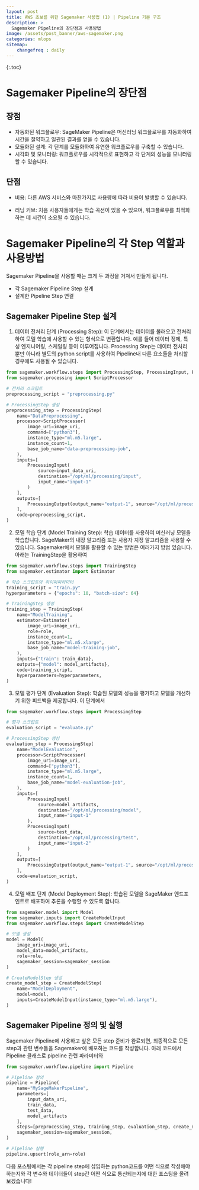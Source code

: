 ```yaml
---
layout: post
title: AWS 초보를 위한 Sagemaker 사용법 (1) | Pipeline 기본 구조
description: >
  Sagemaker Pipeline의 장단점과 사용방법
image: /assets/post_banner/aws-sagemaker.png
categories: mlops
sitemap:
    changefreq : daily
---
```


{:.toc}

# Sagemaker Pipeline의 장단점

## 장점

- 자동화된 워크플로우: SageMaker Pipeline은 머신러닝 워크플로우를 자동화하여 시간을 절약하고 일관된 결과를 얻을 수 있습니다.
- 모듈화된 설계: 각 단계를 모듈화하여 유연한 워크플로우를 구축할 수 있습니다.
- 시각화 및 모니터링: 워크플로우를 시각적으로 표현하고 각 단계의 성능을 모니터링할 수 있습니다.

## 단점
- 비용: 다른 AWS 서비스와 마찬가지로 사용량에 따라 비용이 발생할 수 있습니다.

- 러닝 커브: 처음 사용자들에게는 학습 곡선이 있을 수 있으며, 워크플로우를 최적화하는 데 시간이 소요될 수 있습니다.

# Sagemaker Pipeline의 각 Step 역할과 사용방법

Sagemaker Pipeline을 사용할 때는 크게 두 과정을 거쳐서 만들게 됩니다.

- 각 Sagemaker Pipeline Step 설계
- 설계한 Pipeline Step 연결

## Sagemaker Pipeline Step 설계

1. 데이터 전처리 단계 (Processing Step):
이 단계에서는 데이터를 불러오고 전처리하여 모델 학습에 사용할 수 있는 형식으로 변환합니다. 예를 들어 데이터 정제, 특성 엔지니어링, 스케일링 등이 이루어집니다. Processing Step는 데이터 전처리 뿐만 아니라 별도의 python script를 사용하여 Pipeline내 다른 요소들을 처리할 경우에도 사용될 수 있습니다.

```python
from sagemaker.workflow.steps import ProcessingStep, ProcessingInput, ProcessingOutput
from sagemaker.processing import ScriptProcessor

# 전처리 스크립트
preprocessing_script = "preprocessing.py"

# ProcessingStep 생성
preprocessing_step = ProcessingStep(
    name="DataPreprocessing",
    processor=ScriptProcessor(
        image_uri=image_uri,
        command=["python3"],
        instance_type="ml.m5.large",
        instance_count=1,
        base_job_name="data-preprocessing-job",
    ),
    inputs=[
        ProcessingInput(
            source=input_data_uri,
            destination="/opt/ml/processing/input",
            input_name="input-1"
        )
    ],
    outputs=[
        ProcessingOutput(output_name="output-1", source="/opt/ml/processing/output")
    ],
    code=preprocessing_script,
)
```

2. 모델 학습 단계 (Model Training Step):
학습 데이터를 사용하여 머신러닝 모델을 학습합니다. SageMaker의 내장 알고리즘 또는 사용자 지정 알고리즘을 사용할 수 있습니다. Sagemaker에서 모델을 활용할 수 있는 방법은 여러가지 방법 있습니다. 아래는 TrainingStep을 활용하여 

```python
from sagemaker.workflow.steps import TrainingStep
from sagemaker.estimator import Estimator

# 학습 스크립트와 하이퍼파라미터
training_script = "train.py"
hyperparameters = {"epochs": 10, "batch-size": 64}

# TrainingStep 생성
training_step = TrainingStep(
    name="ModelTraining",
    estimator=Estimator(
        image_uri=image_uri,
        role=role,
        instance_count=1,
        instance_type="ml.m5.xlarge",
        base_job_name="model-training-job",
    ),
    inputs={"train": train_data},
    outputs={"model": model_artifacts},
    code=training_script,
    hyperparameters=hyperparameters,
)

```

3. 모델 평가 단계 (Evaluation Step):
학습된 모델의 성능을 평가하고 모델을 개선하기 위한 피드백을 제공합니다. 이 단계에서 

```python
from sagemaker.workflow.steps import ProcessingStep

# 평가 스크립트
evaluation_script = "evaluate.py"

# ProcessingStep 생성
evaluation_step = ProcessingStep(
    name="ModelEvaluation",
    processor=ScriptProcessor(
        image_uri=image_uri,
        command=["python3"],
        instance_type="ml.m5.large",
        instance_count=1,
        base_job_name="model-evaluation-job",
    ),
    inputs=[
        ProcessingInput(
            source=model_artifacts,
            destination="/opt/ml/processing/model",
            input_name="input-1"
        ),
        ProcessingInput(
            source=test_data,
            destination="/opt/ml/processing/test",
            input_name="input-2"
        )
    ],
    outputs=[
        ProcessingOutput(output_name="output-1", source="/opt/ml/processing/output")
    ],
    code=evaluation_script,
)

```

4. 모델 배포 단계 (Model Deployment Step):
학습된 모델을 SageMaker 엔드포인트로 배포하여 추론을 수행할 수 있도록 합니다.

```python
from sagemaker.model import Model
from sagemaker.inputs import CreateModelInput
from sagemaker.workflow.steps import CreateModelStep

# 모델 생성
model = Model(
    image_uri=image_uri,
    model_data=model_artifacts,
    role=role,
    sagemaker_session=sagemaker_session
)

# CreateModelStep 생성
create_model_step = CreateModelStep(
    name="ModelDeployment",
    model=model,
    inputs=CreateModelInput(instance_type="ml.m5.large"),
)

```

## Sagemaker Pipeline 정의 및 실행

Sagemaker Pipeline에 사용하고 싶은 모든 step 준비가 완료되면, 최종적으로 모든 step과 관련 변수들을 Sagemaker에 배포하는 코드를 작성합니다. 아래 코드에서 Pipeline 클래스로 pipeline 관련 파라미터와 

```python
from sagemaker.workflow.pipeline import Pipeline

# Pipeline 정의
pipeline = Pipeline(
    name="MySageMakerPipeline",
    parameters=[
        input_data_uri,
        train_data,
        test_data,
        model_artifacts
    ],
    steps=[preprocessing_step, training_step, evaluation_step, create_model_step],
    sagemaker_session=sagemaker_session,
)

# Pipeline 실행
pipeline.upsert(role_arn=role)

```



다음 포스팅에서는 각 pipeline step에 삽입하는 python코드를 어떤 식으로 작성해야 하는지와 각 변수와 데이터들이 step간 어떤 식으로 통신되는지에 대한 포스팅을 올려보겠습니다!